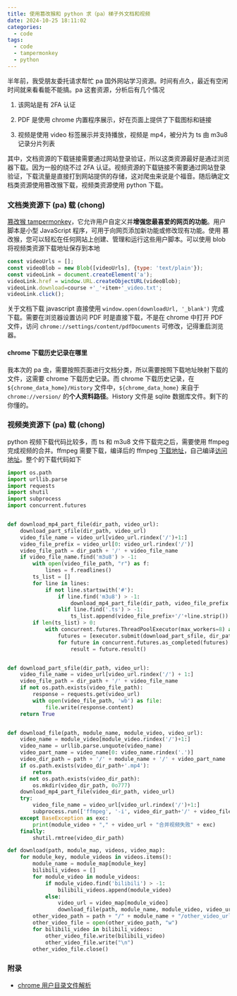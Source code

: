 ```yaml
---
title: 使用篡改猴和 python 求（pa）梯子外文档和视频
date: 2024-10-25 18:11:02
categories:
  - code
tags:
  - code
  - tampermonkey
  - python
---
```


半年前，我受朋友委托请求帮忙 pa 国外网站学习资源。时间有点久，最近有空闲时间就来看看能不能搞。pa 这套资源，分析后有几个情况

1. 该网站是有 2FA 认证

2. PDF 是使用 chrome 内置程序展示，好在页面上提供了下载图标和链接

3. 视频是使用 video 标签展示并支持播放，视频是 mp4，被分片为 ts 由 m3u8 记录分片列表


其中，文档资源的下载链接需要通过网站登录验证，所以这类资源最好是通过浏览器下载。因为一般的绕不过 2FA 认证。视频资源的下载链接不需要通过网站登录验证，下载流量是直接打到网站提供的存储，这对爬虫来说是个福音。随后确定文档类资源使用篡改猴下载，视频类资源使用 python 下载。

### 文档类资源下 (pa) 载 (chong)

[篡改猴 tampermonkey](https://www.tampermonkey.net/index.php?src=a&locale=zh_CN#google_vignette)，它允许用户自定义并**增强您最喜爱的网页的功能**。用户脚本是小型 JavaScript 程序，可用于向网页添加新功能或修改现有功能。使用 篡改猴，您可以轻松在任何网站上创建、管理和运行这些用户脚本。可以使用 blob 将视频类资源下载地址保存到本地

```javascript
const videoUrls = [];
const videoBlob = new Blob([videoUrls], {type: 'text/plain'});
const videoLink = document.createElement('a');
videoLink.href = window.URL.createObjectURL(videoBlob);
videoLink.download=course +'_'+item+'_video.txt';
videoLink.click();
```

关于文档下载 javascript 直接使用 `window.open(downloadUrl, '_blank')` 完成下载。需要在浏览器设置访问 PDF 时是直接下载，不是在 chrome 中打开 PDF 文件，访问 `chrome://settings/content/pdfDocuments` 可修改，记得重启浏览器。

#### chrome 下载历史记录在哪里

我本次的 pa 虫，需要按照页面进行文档分类，所以需要按照下载地址映射下载的文件，这需要 chrome 下载历史记录。而 chrome 下载历史记录，在 `${chrome_data_home}/History` 文件中，`${chrome_data_home}` 来自于 `chrome://version/` 的**个人资料路径**。History 文件是 sqlite 数据库文件。剩下的你懂的。

### 视频类资源下 (pa) 载 (chong)

python 视频下载代码比较多，而 ts 和 m3u8 文件下载完之后，需要使用 ffmpeg 完成视频的合并。ffmpeg 需要下载，编译后的 ffmpeg [下载地址](https://www.osxexperts.net/)，自己编译[访问地址](https://ffmpeg.org/download.html)。整个的下载代码如下

```python
import os.path
import urllib.parse
import requests
import shutil
import subprocess
import concurrent.futures


def download_mp4_part_file(dir_path, video_url):
    download_part_sfile(dir_path, video_url)
    video_file_name = video_url[video_url.rindex('/')+1:]
    video_file_prefix = video_url[0: video_url.rindex('/')]
    video_file_path = dir_path + '/' + video_file_name
    if video_file_name.find('m3u8') > -1:
        with open(video_file_path, "r") as f:
            lines = f.readlines()
        ts_list = []
        for line in lines:
            if not line.startswith('#'):
                if line.find('m3u8') > -1:
                    download_mp4_part_file(dir_path, video_file_prefix + "/" + line.strip())
                elif line.find('.ts') > -1:
                    ts_list.append(video_file_prefix+'/'+line.strip())
        if len(ts_list) > 0:
            with concurrent.futures.ThreadPoolExecutor(max_workers=8) as executor:
                futures = [executor.submit(download_part_sfile, dir_path, ts_url) for ts_url in ts_list]
                for future in concurrent.futures.as_completed(futures):
                    result = future.result()


def download_part_sfile(dir_path, video_url):
    video_file_name = video_url[video_url.rindex('/') + 1:]
    video_file_path = dir_path + '/' + video_file_name
    if not os.path.exists(video_file_path):
        response = requests.get(video_url)
        with open(video_file_path, 'wb') as file:
            file.write(response.content)
    return True


def download_file(path, module_name, module_video, video_url):
    video_name = module_video[module_video.rindex('/')+1:]
    video_name = urllib.parse.unquote(video_name)
    video_part_name = video_name[0: video_name.rindex('.')]
    video_dir_path = path + '/' + module_name + '/' + video_part_name
    if os.path.exists(video_dir_path+'.mp4'):
        return
    if not os.path.exists(video_dir_path):
        os.mkdir(video_dir_path, 0o777)
    download_mp4_part_file(video_dir_path, video_url)
    try:
        video_file_name = video_url[video_url.rindex('/')+1:]
        subprocess.run(['ffmpeg', '-i', video_dir_path+'/' + video_file_name, '-c', 'copy', video_dir_path+'.mp4'])
    except BaseException as exc:
        print(module_video + "," + video_url + "合并视频失败" + exc)
    finally:
        shutil.rmtree(video_dir_path)

def download(path, module_map, videos, video_map):
    for module_key, module_videos in videos.items():
        module_name = module_map[module_key]
        bilibili_videos = []
        for module_video in module_videos:
            if module_video.find('bilibili') > -1:
                bilibili_videos.append(module_video)
            else:
                video_url = video_map[module_video]
                download_file(path, module_name, module_video, video_url)
        other_video_path = path + "/" + module_name + "/other_video_url.txt"
        other_video_file = open(other_video_path, "w")
        for bilibili_video in bilibili_videos:
            other_video_file.write(bilibili_video)
            other_video_file.write("\n")
        other_video_file.close()
```

### 附录

- [chrome 用户目录文件解析](https://www.foxtonforensics.com/browser-history-examiner/chrome-history-location)